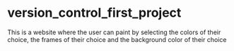 # version_control_first_project
This is a website where the user can paint by selecting the colors of their choice, the frames of their choice and the background color of their choice
